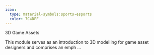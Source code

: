 ```yaml
---
icon:
  type: material-symbols:sports-esports
  color: 7C4DFF
---
```


3D Game Assets

This module serves as an introduction to 3D modelling for game asset designers and comprises an emph ... 
